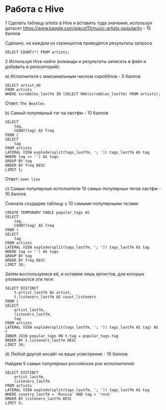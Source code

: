 # Работа с Hive
 1 Сделать таблицу artists в Hive и вставить туда значения, используя датасет 
https://www.kaggle.com/pieca111/music-artists-popularity - 15 баллов

Сделано, на каждом из скриншотов приводятся результаты запроса
```
SELECT COUNT(*) FROM artists;
```

 2 Используя Hive найти (команды и результаты записать в файл и добавить в 
репозиторий):

 a) Исполнителя с максимальным числом скробблов - 5 баллов
 ```
SELECT artist_mb
FROM artists
WHERE scrobbles_lastfm IN (SELECT MAX(scrobbles_lastfm) FROM artists);
```
Ответ: `The Beatles`

b) Самый популярный тэг на ластфм - 10 баллов

```
SELECT
    tag,
    COUNT(tag) AS freq
FROM (
SELECT 
    tag
FROM artists
LATERAL VIEW explode(split(tags_lastfm, '; ')) tags_lastfm AS tag
WHERE tag <> '') AS tags
GROUP BY tag
ORDER BY freq DESC
LIMIT 1;
```

Ответ: `seen live`

c) Самые популярные исполнители 10 самых популярных тегов ластфм - 10 
баллов

Сначала создадим таблицу с 10 самыми популярными тегами:
```
CREATE TEMPORARY TABLE popular_tags AS
SELECT
    tag,
    COUNT(tag) AS freq
FROM (
SELECT 
    tag
FROM artists
LATERAL VIEW explode(split(tags_lastfm, '; ')) tags_lastfm AS tag
WHERE tag <> '') AS tags
GROUP BY tag
ORDER BY freq DESC
LIMIT 10;
```
Затем воспользуемся ей, и оставим лишь артистов, для которых упоминаются эти теги:
```
SELECT DISTINCT
    t.artist_lastfm AS artist,
    t.listeners_lastfm AS count_listeners
FROM (
SELECT
    artist_lastfm,
    listeners_lastfm,
    tag
FROM artists
LATERAL VIEW explode(split(tags_lastfm, '; ')) tags_lastfm AS tag) AS t
INNER JOIN popular_tags ON t.tag = popular_tags.tag
ORDER BY t.listeners_lastfm DESC
LIMIT 10;
```

d) Любой другой инсайт на ваше усмотрение - 10 баллов

Найдем 5 самых популярных российских рок исполнителей:
```
SELECT DISTINCT
    artist_lastfm,
    listeners_lastfm
FROM artists
LATERAL VIEW explode(split(tags_lastfm, '; ')) tags_lastfm AS tag
WHERE country_lastfm = 'Russia' AND tag = 'rock'
ORDER BY listeners_lastfm DESC
LIMIT 5;
```